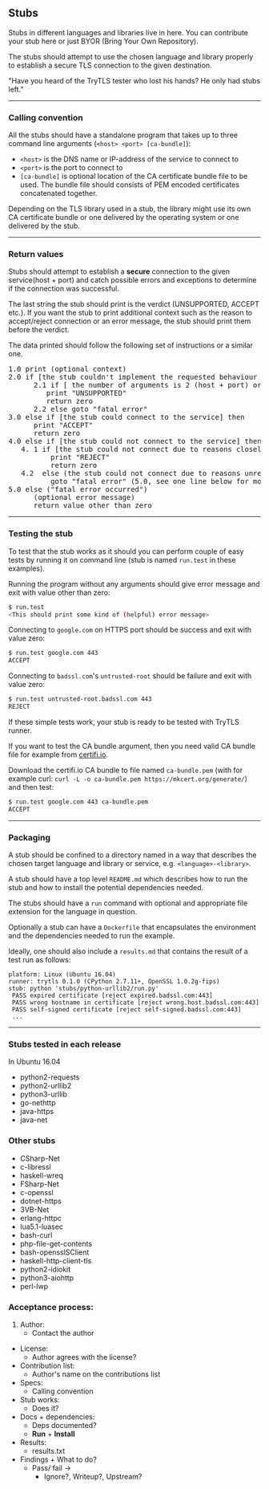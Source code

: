 ## Stubs

Stubs in different languages and libraries live in here.
You can contribute your stub here or just BYOR (Bring Your Own Repository).

The stubs should attempt to use the chosen language and library
properly to establish a secure TLS connection to the given destination.

"Have you heard of the TryTLS tester who lost his hands? He only had stubs left."

---

### Calling convention

All the stubs should have a standalone program that takes up to three command
line arguments (`<host> <port> [ca-bundle]`):

 * `<host>` is the DNS name or IP-address of the service to connect to
 * `<port>` is the port to connect to
 * `[ca-bundle]` is optional location of the CA certificate bundle
   file to be used. The bundle file should consists of PEM encoded
   certificates concatenated together.

Depending on the TLS library used in a stub, the library might use its own
CA certificate bundle or one delivered by the operating system or one delivered
by the stub.


---

### Return values

Stubs should attempt to establish a **secure** connection to the given
service(host + port) and catch possible errors and exceptions to determine if the connection was successful.

The last string the stub should print is the verdict (UNSUPPORTED, ACCEPT etc.). If you want the stub to print additional context such as the reason to accept/reject connection or an error message, the stub should print them before the verdict.

The data printed should follow the following set of instructions or a similar one.

<pre>
1.0 print (optional context)
2.0 if [the stub couldn't implement the requested behaviour (e.g. setting CA certificate bundle)] then
      2.1 if [ the number of arguments is 2 (host + port) or 3 (host + port + ca-bundle) ] then
         print "UNSUPPORTED"
         return zero
      2.2 else goto "fatal error"
3.0 else if [the stub could connect to the service] then
      print "ACCEPT"
      return zero
4.0 else if [the stub could not connect to the service] then
   4. 1 if [the stub could not connect due to reasons closely related to TLS/SSL (certificate, cipher suites, etc..)] then
          print "REJECT"
          return zero
   4.2  else (the stub could not connect due to reasons unrelated to TLS/SSL (Name resolution, etc..))
          goto "fatal error" (5.0, see one line below for more info)
5.0 else ("fatal error occurred")
      (optional error message)
      return value other than zero
</pre>
---

### Testing the stub

To test that the stub works as it should you can perform couple of
easy tests by running it on command line (stub is named `run.test`
in these examples).

Running the program without any arguments should give error message and exit with value other than zero:

```sh
$ run.test
<This should print some kind of (helpful) error message>
```

Connecting to `google.com` on HTTPS port should be success and exit with value zero:

```sh
$ run.test google.com 443
ACCEPT
```

Connecting to `badssl.com`'s `untrusted-root` should be failure and exit with value zero:

```sh
$ run.test untrusted-root.badssl.com 443
REJECT
```

If these simple tests work, your stub is ready to be tested with
TryTLS runner.

If you want to test the CA bundle argument, then you need valid CA
bundle file for example from
[certifi.io](https://certifi.io/en/latest/).

Download the certifi.io CA bundle to file named `ca-bundle.pem` (with
for example curl: `curl -L -o ca-bundle.pem
https://mkcert.org/generate/`) and then test:

```sh
$ run.test google.com 443 ca-bundle.pem
ACCEPT
```

---

### Packaging

A stub should be confined to a directory named in a way that describes the
chosen target language and library or service, e.g. `<language>-<library>`.

A stub should have a top level `README.md` which describes how to run the stub and
how to install the potential dependencies needed.

The stubs should have a `run` command with optional and appropriate file
extension for the language in question.

Optionally a stub can have a `Dockerfile` that encapsulates the environment
and the dependencies needed to run the example.

Ideally, one should also include a `results.md` that contains the result of a test run as follows:

```
platform: Linux (Ubuntu 16.04)
runner: trytls 0.1.0 (CPython 2.7.11+, OpenSSL 1.0.2g-fips)
stub: python 'stubs/python-urllib2/run.py'
 PASS expired certificate [reject expired.badssl.com:443]
 PASS wrong hostname in certificate [reject wrong.host.badssl.com:443]
 PASS self-signed certificate [reject self-signed.badssl.com:443]
 ...
```

---

### Stubs tested in each release

In Ubuntu 16.04

* python2-requests
* python2-urllib2
* python3-urllib
* go-nethttp
* java-https
* java-net

### Other stubs

* CSharp-Net
* c-libressl
* haskell-wreq
* FSharp-Net
* c-openssl
* dotnet-https
* 3VB-Net
* erlang-httpc
* lua5.1-luasec
* bash-curl
* php-file-get-contents
* bash-opensslSClient
* haskell-http-client-tls
* python2-idiokit
* python3-aiohttp
* perl-lwp

### Acceptance process:

1. Author:
   * Contact the author
* License:
   * Author agrees with the license?
* Contribution list:
   * Author's name on the contributions list
* Specs:
   * Calling convention
* Stub works:
   * Does it?
* Docs + dependencies:
   * Deps documented?
   * **Run** + **Install**
*  Results:
   * results.txt
* Findings + What to do?
   * Pass/ fail ->
      * Ignore?, Writeup?, Upstream?

